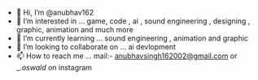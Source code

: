 - 👋 Hi, I’m @anubhav162
- 👀 I’m interested in ... game, code , ai , sound engineering , designing , graphic, animation and much more
- 🌱 I’m currently learning ... sound engineering , animation and graphic
- 💞️ I’m looking to collaborate on ... ai devlopment
- 📫 How to reach me ... mail:- anubhavsingh162002@gmail.com or _._oswald_ on instagram

<!---
anubhav162/anubhav162 is a ✨ special ✨ repository because its `README.md` (this file) appears on your GitHub profile.
You can click the Preview link to take a look at your changes.
--->
